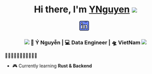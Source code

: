 <div align="center">
   <h1>Hi there, I'm <a href="https://github.com/y2141-7991">YNguyen</a> <img src="https://media.giphy.com/media/hvRJCLFzcasrR4ia7z/giphy.gif" width="25px"> </h1>
   

</div>

<p align='center'>
   <a href="https://www.linkedin.com/in/ynguyen14/"><img height="30" src="https://raw.githubusercontent.com/8bithemant/8bithemant/master/linkedin.png?raw=true"></a>&nbsp;&nbsp;
 </p>

<div align="center">
<h3><img src="https://media.giphy.com/media/WUlplcMpOCEmTGBtBW/giphy.gif" width="30"> 🙎 Ý Nguyễn | 💻 Data Engineer | 🛸 VietNam <img src="https://media.giphy.com/media/WUlplcMpOCEmTGBtBW/giphy.gif" width="30"></h3>
</div>

🏀🏀🏀🏀🏀🏀🏀🏀🏀🏀🏀
-   :video_game: Currently learning **Rust & Backend**
